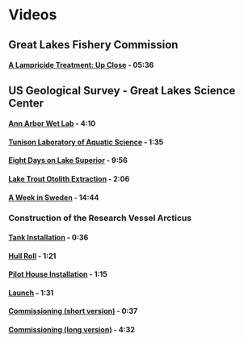 # Videos

## Great Lakes Fishery Commission

#### [A Lampricide Treatment: Up Close](https://youtu.be/xJ80mh2cYWY) - 05:36	

## US Geological Survey - Great Lakes Science Center

#### [Ann Arbor Wet Lab](https://youtu.be/syNtosyfKo0) - 4:10
#### [Tunison Laboratory of Aquatic Science](http://youtu.be/xZdRh4Ziz6M) - 1:35
#### [Eight Days on Lake Superior](http://youtu.be/IbKUnHoPk8w) - 9:56
#### [Lake Trout Otolith Extraction](http://youtu.be/S_p8PNe-esQ) - 2:06
#### [A Week in Sweden](http://youtu.be/LXccbeKUSp4) - 14:44

### Construction of the Research Vessel Arcticus

#### [Tank Installation](http://youtu.be/EO8U6lBqwjI) - 0:36
#### [Hull Roll](http://youtu.be/1kr1YC2ztCQ) - 1:21
#### [Pilot House Installation](http://youtu.be/Xia7yj6y5EE) - 1:15
#### [Launch](http://youtu.be/JPwChkkGPUI) - 1:31
#### [Commissioning (short version)](https://youtu.be/w63JvL98eBg) - 0:37	
#### [Commissioning (long version)](https://youtu.be/Ds3I_XhXfJE) - 4:32
